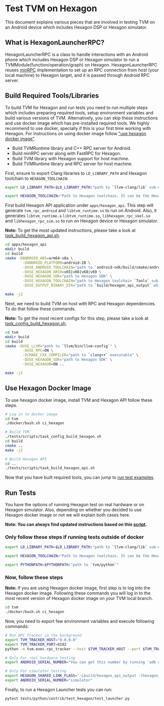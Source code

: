 <!--- Licensed to the Apache Software Foundation (ASF) under one -->
<!--- or more contributor license agreements.  See the NOTICE file -->
<!--- distributed with this work for additional information -->
<!--- regarding copyright ownership.  The ASF licenses this file -->
<!--- to you under the Apache License, Version 2.0 (the -->
<!--- "License"); you may not use this file except in compliance -->
<!--- with the License.  You may obtain a copy of the License at -->

<!---   http://www.apache.org/licenses/LICENSE-2.0 -->

<!--- Unless required by applicable law or agreed to in writing, -->
<!--- software distributed under the License is distributed on an -->
<!--- "AS IS" BASIS, WITHOUT WARRANTIES OR CONDITIONS OF ANY -->
<!--- KIND, either express or implied.  See the License for the -->
<!--- specific language governing permissions and limitations -->
<!--- under the License. -->

# Test TVM on Hexagon
This document explains various pieces that are involved in testing TVM on an Android device which includes Hexagon DSP or Hexagon simulator.

## What is HexagonLauncherRPC?
HexagonLauncherRPC is a class to handle interactions with an Android phone which includes Hexagon DSP or Hexagon simulator to run a TVMModule(function/operation/graph) on Hexagon. HexagonLauncherRPC reuses [minRPC](https://github.com/apache/tvm/tree/main/src/runtime/minrpc) implementation to set up an RPC connection from host (your local machine) to Hexagon target, and it is passed through Android RPC server.

## Build Required Tools/Libraries
To build TVM for Hexagon and run tests you need to run multiple steps which includes preparing required tools, setup environment variables and build various versions of TVM. Alternatively, you can skip these instructions and use docker image which has pre-installed required tools. We highly recommend to use docker, specially if this is your first time working with Hexagon. For instructions on using docker image follow ["use hexagon docker image"](#use-hexagon-docker-image).

- Build TVMRuntime library and C++ RPC server for Android.
- Build minRPC server along with FastRPC for Hexagon.
- Build TVM library with Hexagon support for host machine.
- Build TVMRuntime library and RPC server for host machine.

First, ensure to export Clang libraries to `LD_LIBRARY_PATH` and Hexagon toolchain to `HEXAGON_TOOLCHAIN`:
```bash
export LD_LIBRARY_PATH=$LD_LIBRARY_PATH:"path to `llvm-clang/lib` sub-directory"

export HEXAGON_TOOLCHAIN="Path to Hexagon toolchain. It can be the Hexagon toolchain included in the SDK, for example `HEXAGON_SDK_PATH/tools/HEXAGON_Tools/x.y.z/Tools`.  The `x.y.z` in the path is the toolchain version number, which is specific to the version of the SDK."
```

First build Hexagon API application under `apps/hexagon_api`. This step will generate `tvm_rpc_android` and `libtvm_runtime.so` to run on Android. Also, it generates `libtvm_runtime.a` `libtvm_runtime.so`, `libhexagon_rpc_skel.so` and `libhexagon_rpc_sim.so` to run on Hexagon device or Hexagon simulator.

**Note:** To get the most updated instructions, please take a look at [task_build_hexagon_api.sh](https://github.com/apache/tvm/blob/main/tests/scripts/task_build_hexagon_api.sh).

```bash
cd apps/hexagon_api
mkdir build
cd build
cmake -DANDROID_ABI=arm64-v8a \
        -DANDROID_PLATFORM=android-28 \
        -DUSE_ANDROID_TOOLCHAIN="path to `android-ndk/build/cmake/android.toolchain.cmake` file" \
        -DUSE_HEXAGON_ARCH=v65|v66|v68|v69 \
        -DUSE_HEXAGON_SDK="path to Hexagon SDK" \
        -DUSE_HEXAGON_TOOLCHAIN="path to Hexagon toolchain `Tools` sub-directory which explained above" \
        -DUSE_OUTPUT_BINARY_DIR="path to `build/hexagon_api_output` which is a sub-directory of `tvm`" ..

make -j2
```

Next, we need to build TVM on host with RPC and Hexagon dependencies. To do that follow these commands.

**Note:** To get the most recent configs for this step, please take a look at [task_config_build_hexagon.sh](https://github.com/apache/tvm/blob/main/tests/scripts/task_config_build_hexagon.sh).

```bash
cd tvm
mkdir build
cd build
cmake -DUSE_LLVM="path to `llvm/bin/llvm-config`" \
        -DUSE_RPC=ON \
        -DCMAKE_CXX_COMPILER="path to `clang++` executable" \
        -DUSE_HEXAGON_SDK="path to Hexagon SDK" \
        -DUSE_HEXAGON=ON ..

make -j2
```

## Use Hexagon Docker Image
To use hexagon docker image, install TVM and Hexagon API follow these steps.

```bash
# Log in to docker image
cd tvm
./docker/bash.sh ci_hexagon

# Build TVM
./tests/scripts/task_config_build_hexagon.sh 
cd build
cmake ..
make -j2

# Build Hexagon API
cd ..
./tests/scripts/task_build_hexagon_api.sh 
```

Now that you have built required tools, you can jump to [run test examples](#run-tests).

## Run Tests
You have the options of running Hexagon test on real hardware or on Hexagon simulator. Also, depending on whether you decided to use Hexagon docker image or not we will explain both cases here.

**Note: You can always find updated instructions based on this [script](https://github.com/apache/tvm/blob/main/tests/scripts/task_python_hexagon.sh).**

### Only follow these steps if running tests outside of docker
```bash
export LD_LIBRARY_PATH=$LD_LIBRARY_PATH:"path to `llvm-clang/lib` sub-directory"

export HEXAGON_TOOLCHAIN="Path to Hexagon toolchain. It can be the Hexagon toolchain included in the HexagonSDK, for example `HEXAGON_SDK_PATH/tools/HEXAGON_Tools/x.y.z/Tools`.  The `x.y.z` in the path is the toolchain version number, which is specific to the version of the SDK."

export PYTHONPATH=$PYTHONPATH:"path to `tvm/python`"
```

### Now, follow these steps
**Note:** If you are using Hexagon docker image, first step is to log into the Hexagon docker image. Following these commands you will log in to the most recent version of Hexagon docker image on your TVM local branch.

```bash
cd tvm
./docker/bash.sh ci_hexagon
```

Now, you need to export few environment variables and execute following commands:

```bash
# Run RPC Tracker in the background
export TVM_TRACKER_HOST="0.0.0.0"
export TVM_TRACKER_PORT=9192
python -m tvm.exec.rpc_tracker --host $TVM_TRACKER_HOST --port $TVM_TRACKER_PORT&

# Only For real hardware testing
export ANDROID_SERIAL_NUMBER="You can get this number by running 'adb devices' command"

# Only For simulator testing
export HEXAGON_SHARED_LINK_FLAGS="-Lbuild/hexagon_api_output -lhexagon_rpc_sim"
export ANDROID_SERIAL_NUMBER="simulator"
```

Finally, to run a Hexagon Launcher tests you can run:
```bash
pytest tests/python/contrib/test_hexagon/test_launcher.py
```
